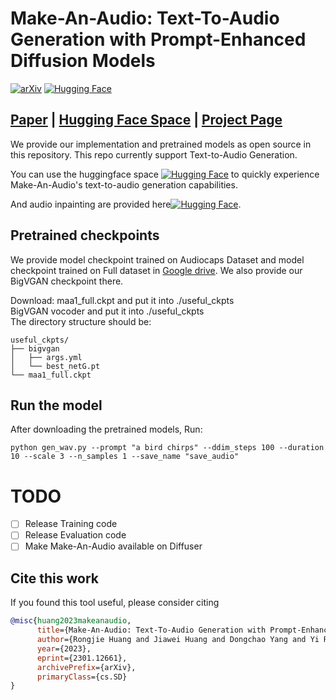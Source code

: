 # Make-An-Audio: Text-To-Audio Generation with Prompt-Enhanced Diffusion Models

[![arXiv](https://img.shields.io/badge/arXiv-Paper-<COLOR>.svg)](https://arxiv.org/abs/2301.12661)
[![Hugging Face](https://img.shields.io/badge/%F0%9F%A4%97%20Hugging%20Face-blue)](https://huggingface.co/spaces/AIGC-Audio/Make_An_Audio)

## [Paper](https://arxiv.org/abs/2301.12661) | [Hugging Face Space](https://huggingface.co/spaces/AIGC-Audio/Make_An_Audio) | [Project Page](https://text-to-audio.github.io/)

We provide our implementation and pretrained models as open source in this repository.
This repo currently support Text-to-Audio Generation.

You can use the huggingface space [![Hugging Face](https://img.shields.io/badge/%F0%9F%A4%97%20Hugging%20Face-blue)](https://huggingface.co/spaces/AIGC-Audio/Make_An_Audio) to quickly experience Make-An-Audio's text-to-audio generation capabilities.

And audio inpainting are provided here[![Hugging Face](https://img.shields.io/badge/%F0%9F%A4%97%20Hugging%20Face-blue)](https://huggingface.co/spaces/AIGC-Audio/Make_An_Audio_inpaint). 

## Pretrained checkpoints 

We provide model checkpoint trained on Audiocaps Dataset and model checkpoint trained on Full dataset in [Google drive](https://drive.google.com/drive/folders/1zZTI3-nHrUIywKFqwxlFO6PjB66JA8jI?usp=drive_link).
We also provide our BigVGAN checkpoint there.

Download:
maa1_full.ckpt and put it into ./useful_ckpts  
BigVGAN vocoder and put it into ./useful_ckpts  
The directory structure should be:
```
useful_ckpts/
├── bigvgan
│   ├── args.yml
│   └── best_netG.pt
└── maa1_full.ckpt
```


## Run the model
After downloading the pretrained models, Run:
```
python gen_wav.py --prompt "a bird chirps" --ddim_steps 100 --duration 10 --scale 3 --n_samples 1 --save_name "save_audio"
```

# TODO
- [ ] Release Training code
- [ ] Release Evaluation code
- [ ] Make Make-An-Audio available on Diffuser
## Cite this work

If you found this tool useful, please consider citing
```bibtex
@misc{huang2023makeanaudio,
      title={Make-An-Audio: Text-To-Audio Generation with Prompt-Enhanced Diffusion Models}, 
      author={Rongjie Huang and Jiawei Huang and Dongchao Yang and Yi Ren and Luping Liu and Mingze Li and Zhenhui Ye and Jinglin Liu and Xiang Yin and Zhou Zhao},
      year={2023},
      eprint={2301.12661},
      archivePrefix={arXiv},
      primaryClass={cs.SD}
}
```